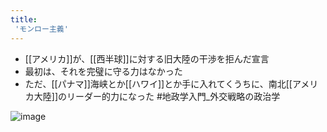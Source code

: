 ```yaml
---
title:
 'モンロー主義'
---
```


- [[アメリカ]]が、[[西半球]]に対する旧大陸の干渉を拒んだ宣言
- 最初は、それを完璧に守る力はなかった
- ただ、[[パナマ]]海峡とか[[ハワイ]]とか手に入れてくうちに、南北[[アメリカ大陸]]のリーダー的力になった
#地政学入門_外交戦略の政治学

![image](https://gyazo.com/62e93d745c8b781eb964ce6b0236a196/thumb/1000)
